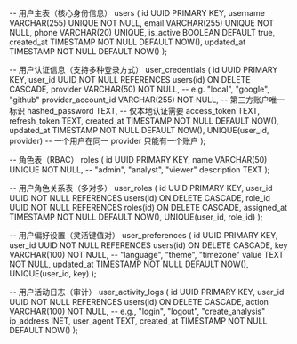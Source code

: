 -- 用户主表（核心身份信息）
users (
  id UUID PRIMARY KEY,
  username VARCHAR(255) UNIQUE NOT NULL,
  email VARCHAR(255) UNIQUE NOT NULL,
  phone VARCHAR(20) UNIQUE,
  is_active BOOLEAN DEFAULT true,
  created_at TIMESTAMP NOT NULL DEFAULT NOW(),
  updated_at TIMESTAMP NOT NULL DEFAULT NOW()
);

-- 用户认证信息（支持多种登录方式）
user_credentials (
  id UUID PRIMARY KEY,
  user_id UUID NOT NULL REFERENCES users(id) ON DELETE CASCADE,
  provider VARCHAR(50) NOT NULL,              -- e.g. "local", "google", "github"
  provider_account_id VARCHAR(255) NOT NULL,  -- 第三方账户唯一标识
  hashed_password TEXT,                       -- 仅本地认证需要
  access_token TEXT,
  refresh_token TEXT,
  created_at TIMESTAMP NOT NULL DEFAULT NOW(),
  updated_at TIMESTAMP NOT NULL DEFAULT NOW(),
  UNIQUE(user_id, provider)                   -- 一个用户在同一 provider 只能有一个账户
);

-- 角色表（RBAC）
roles (
  id UUID PRIMARY KEY,
  name VARCHAR(50) UNIQUE NOT NULL,           -- "admin", "analyst", "viewer"
  description TEXT
);

-- 用户角色关系表（多对多）
user_roles (
  id UUID PRIMARY KEY,
  user_id UUID NOT NULL REFERENCES users(id) ON DELETE CASCADE,
  role_id UUID NOT NULL REFERENCES roles(id) ON DELETE CASCADE,
  assigned_at TIMESTAMP NOT NULL DEFAULT NOW(),
  UNIQUE(user_id, role_id)
);

-- 用户偏好设置（灵活键值对）
user_preferences (
  id UUID PRIMARY KEY,
  user_id UUID NOT NULL REFERENCES users(id) ON DELETE CASCADE,
  key VARCHAR(100) NOT NULL,   -- "language", "theme", "timezone"
  value TEXT NOT NULL,
  updated_at TIMESTAMP NOT NULL DEFAULT NOW(),
  UNIQUE(user_id, key)
);

-- 用户活动日志（审计）
user_activity_logs (
  id UUID PRIMARY KEY,
  user_id UUID NOT NULL REFERENCES users(id) ON DELETE CASCADE,
  action VARCHAR(100) NOT NULL,      -- e.g., "login", "logout", "create_analysis"
  ip_address INET,
  user_agent TEXT,
  created_at TIMESTAMP NOT NULL DEFAULT NOW()
);
